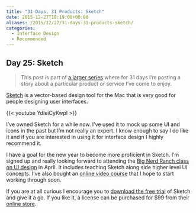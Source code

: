 ```yaml
---
title: "31 Days, 31 Products: Sketch"
date: 2015-12-27T18:19:08+00:00
aliases: /2015/12/27/31-days-31-products-sketch/
categories:
  - Interface Design
  - Recommended
---
```


## Day 25: Sketch

> This post is part of [a larger series][1] where for 31 days I&#8217;m posting a story about a particular product or service I&#8217;ve come to enjoy.

[Sketch][2] is a vector-based design tool for the Mac that is very good for people designing user interfaces.

{{< youtube YdIeiCyKwpI >}}

I&#8217;ve owned Sketch for a while now. I&#8217;ve used it to mock up some UI and icons in the past but I&#8217;m not really an expert. I know enough to say I do like it and if you are interested in using it for interface design I highly recommend it.

I have a goal for the new year to become more proficient in Sketch. I&#8217;m signed up and really looking forward to attending the [Big Nerd Ranch class on UI design][3] in April. It includes teaching Sketch along side higher level UI concepts. I&#8217;ve also bought an [online video course][4] that I hope to start working through soon.

If you are at all curious I encourage you to [download the free trial][5] of Sketch and give it a go. If you like it, a license can be purchased for $99 from their [online store][6].

[1]: http://mikezornek.com/2015/11/24/31-days-31-products-launch-post/
[2]: https://www.sketchapp.com/
[3]: https://training.bignerdranch.com/classes/ios-mobile-design-with-sketch
[4]: https://www.udemy.com/the-complete-design-course/learn/#/discussions
[5]: https://www.sketchapp.com/static/download/sketch.zip
[6]: https://www.sketchapp.com/store/
